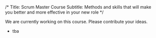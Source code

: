 /*
Title: Scrum Master Course
Subtitle: Methods and skills that will make you better and more effective in your new role
*/

We are currently working on this course. Please contribute your ideas.

<split>

* tba
